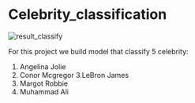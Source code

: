 # Celebrity_classification
![result_classify](https://user-images.githubusercontent.com/77289083/107028612-163d0400-67ae-11eb-85c8-2746d3eb2bcb.png)


For this project we build model that classify 5 celebrity:
1. Angelina Jolie
2. Conor Mcgregor
3.LeBron James 
4. Margot Robbie
5. Muhammad Ali


